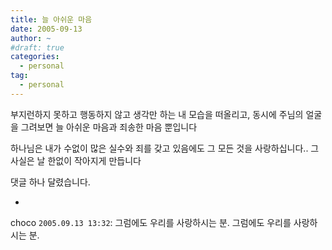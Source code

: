 ```yaml
---
title: 늘 아쉬운 마음
date: 2005-09-13
author: ~
#draft: true
categories:
  - personal
tag:
  - personal
---
```




부지런하지 못하고
행동하지 않고 생각만 하는 
내 모습을 떠올리고,
동시에 주님의 얼굴을 그려보면
늘 아쉬운 마음과 죄송한 마음 뿐입니다

하나님은
내가 수없이 많은 실수와 죄를 갖고 있음에도
그 모든 것을 사랑하십니다..
그 사실은 날 한없이 작아지게 만듭니다


 댓글 하나 달렸습니다.

- 
 choco `2005.09.13 13:32`: 
그럼에도 우리를 사랑하시는 분.
그럼에도 우리를 사랑하시는 분.




